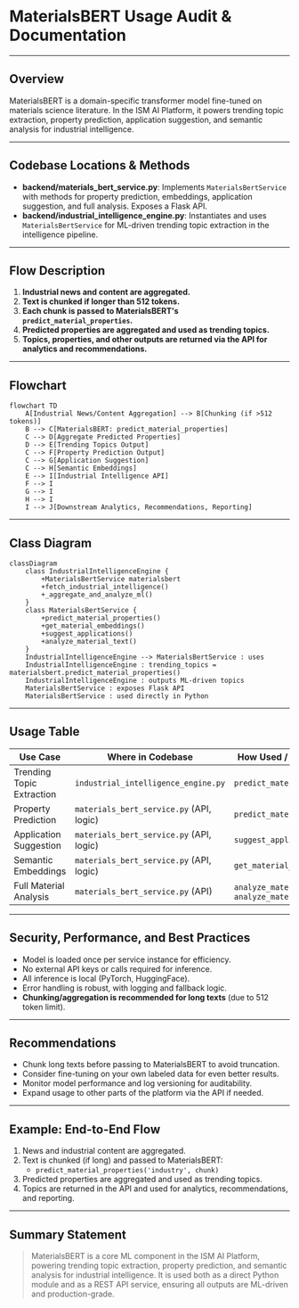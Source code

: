 # MaterialsBERT Usage Audit & Documentation

---

## Overview

MaterialsBERT is a domain-specific transformer model fine-tuned on materials science literature. In the ISM AI Platform, it powers trending topic extraction, property prediction, application suggestion, and semantic analysis for industrial intelligence.

---

## Codebase Locations & Methods

- **backend/materials_bert_service.py**: Implements `MaterialsBertService` with methods for property prediction, embeddings, application suggestion, and full analysis. Exposes a Flask API.
- **backend/industrial_intelligence_engine.py**: Instantiates and uses `MaterialsBertService` for ML-driven trending topic extraction in the intelligence pipeline.

---

## Flow Description

1. **Industrial news and content are aggregated.**
2. **Text is chunked if longer than 512 tokens.**
3. **Each chunk is passed to MaterialsBERT's `predict_material_properties`.**
4. **Predicted properties are aggregated and used as trending topics.**
5. **Topics, properties, and other outputs are returned via the API for analytics and recommendations.**

---

## Flowchart

```mermaid
flowchart TD
    A[Industrial News/Content Aggregation] --> B[Chunking (if >512 tokens)]
    B --> C[MaterialsBERT: predict_material_properties]
    C --> D[Aggregate Predicted Properties]
    D --> E[Trending Topics Output]
    C --> F[Property Prediction Output]
    C --> G[Application Suggestion]
    C --> H[Semantic Embeddings]
    E --> I[Industrial Intelligence API]
    F --> I
    G --> I
    H --> I
    I --> J[Downstream Analytics, Recommendations, Reporting]
```

---

## Class Diagram

```mermaid
classDiagram
    class IndustrialIntelligenceEngine {
        +MaterialsBertService materialsbert
        +fetch_industrial_intelligence()
        +_aggregate_and_analyze_ml()
    }
    class MaterialsBertService {
        +predict_material_properties()
        +get_material_embeddings()
        +suggest_applications()
        +analyze_material_text()
    }
    IndustrialIntelligenceEngine --> MaterialsBertService : uses
    IndustrialIntelligenceEngine : trending_topics = materialsbert.predict_material_properties()
    IndustrialIntelligenceEngine : outputs ML-driven topics
    MaterialsBertService : exposes Flask API
    MaterialsBertService : used directly in Python
```

---

## Usage Table

| Use Case                | Where in Codebase                        | How Used / Method Called                | Output Used For                |
|-------------------------|------------------------------------------|-----------------------------------------|-------------------------------|
| Trending Topic Extraction | `industrial_intelligence_engine.py`      | `predict_material_properties`           | `trending_topics` in API       |
| Property Prediction     | `materials_bert_service.py` (API, logic) | `predict_material_properties`           | Property lists, categorization |
| Application Suggestion  | `materials_bert_service.py` (API, logic) | `suggest_applications`                  | Application recommendations    |
| Semantic Embeddings     | `materials_bert_service.py` (API, logic) | `get_material_embeddings`               | Similarity, clustering         |
| Full Material Analysis  | `materials_bert_service.py` (API)        | `analyze_material_text` / `analyze_material` | All of the above         |

---

## Security, Performance, and Best Practices

- Model is loaded once per service instance for efficiency.
- No external API keys or calls required for inference.
- All inference is local (PyTorch, HuggingFace).
- Error handling is robust, with logging and fallback logic.
- **Chunking/aggregation is recommended for long texts** (due to 512 token limit).

---

## Recommendations

- Chunk long texts before passing to MaterialsBERT to avoid truncation.
- Consider fine-tuning on your own labeled data for even better results.
- Monitor model performance and log versioning for auditability.
- Expand usage to other parts of the platform via the API if needed.

---

## Example: End-to-End Flow

1. News and industrial content are aggregated.
2. Text is chunked (if long) and passed to MaterialsBERT:
   - `predict_material_properties('industry', chunk)`
3. Predicted properties are aggregated and used as trending topics.
4. Topics are returned in the API and used for analytics, recommendations, and reporting.

---

## Summary Statement

> MaterialsBERT is a core ML component in the ISM AI Platform, powering trending topic extraction, property prediction, and semantic analysis for industrial intelligence. It is used both as a direct Python module and as a REST API service, ensuring all outputs are ML-driven and production-grade. 
